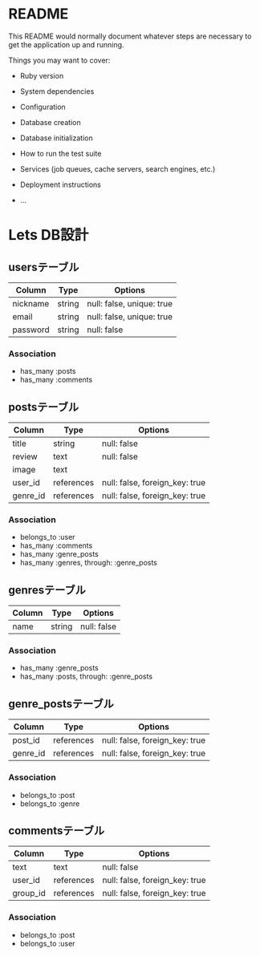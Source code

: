 # README

This README would normally document whatever steps are necessary to get the
application up and running.

Things you may want to cover:

* Ruby version

* System dependencies

* Configuration

* Database creation

* Database initialization

* How to run the test suite

* Services (job queues, cache servers, search engines, etc.)

* Deployment instructions

* ...

# Lets DB設計
## usersテーブル
|Column|Type|Options|
|------|----|-------|
|nickname|string|null: false, unique: true|
|email|string|null: false, unique: true|
|password|string|null: false|

### Association
- has_many :posts
- has_many :comments

## postsテーブル
|Column|Type|Options|
|------|----|-------|
|title|string|null: false|
|review|text|null: false|
|image|text||
|user_id|references|null: false, foreign_key: true|
|genre_id|references|null: false, foreign_key: true|
### Association
- belongs_to :user
- has_many :comments
- has_many :genre_posts
- has_many  :genres, through: :genre_posts

## genresテーブル
|Column|Type|Options|
|------|----|-------|
|name|string|null: false|
### Association
- has_many :genre_posts
- has_many  :posts, through: :genre_posts

## genre_postsテーブル
|Column|Type|Options|
|------|----|-------|
|post_id|references|null: false, foreign_key: true|
|genre_id|references|null: false, foreign_key: true|
### Association
- belongs_to :post
- belongs_to :genre

## commentsテーブル
|Column|Type|Options|
|------|----|-------|
|text|text|null: false|
|user_id|references|null: false, foreign_key: true|
|group_id|references|null: false, foreign_key: true|
### Association
- belongs_to :post
- belongs_to :user